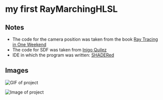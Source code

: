 # my first RayMarchingHLSL

## Notes

- The code for the camera position was taken from the book [Ray Tracing in One Weekend](https://raytracing.github.io/books/RayTracingInOneWeekend.html) 
- The code for SDF was taken from [Inigo Quilez](https://iquilezles.org/articles/distfunctions/)
- IDE in which the program was written: [SHADERed](https://shadered.org/)

## Images

![GIF of project](https://raw.githubusercontent.com/ProgrammerFox/my_simple_RayMarching/main/images/movie.gif "GIF")

![Image of project](https://raw.githubusercontent.com/ProgrammerFox/my_simple_RayMarching/main/images/RayMarchingScreen1.png "Image")
